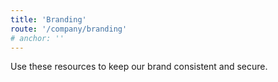 ```yaml
---
title: 'Branding'
route: '/company/branding'
# anchor: ''
---
```


Use these resources to keep our brand consistent and secure.

